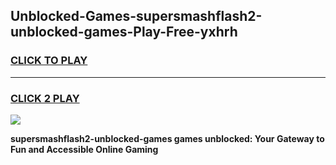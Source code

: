 
## Unblocked-Games-supersmashflash2-unblocked-games-Play-Free-yxhrh
<h3>
<a href="https://premium76.site?title=supersmashflash2-unblocked-games&ref=23A">CLICK TO PLAY</a></h3>
<hr>

<h3>
<a href="https://premium76.site?title=supersmashflash2-unblocked-games&ref=23A">CLICK 2 PLAY</a>
  
</h3>

<a href="https://premium76.site?title=supersmashflash2-unblocked-games&ref=23A"><img src="https://clearcache.store/games.png"></a>


**supersmashflash2-unblocked-games games unblocked: Your Gateway to Fun and Accessible Online Gaming**
